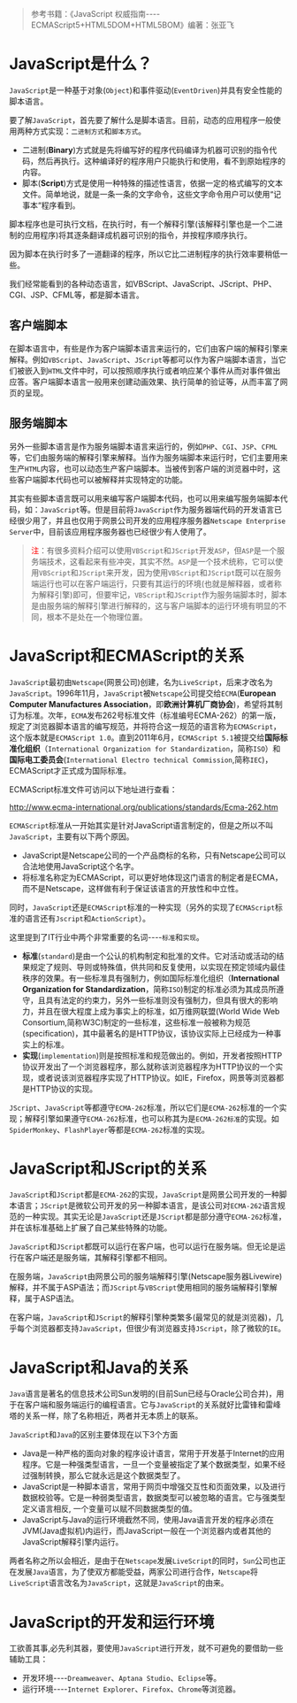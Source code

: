 > 参考书籍：《JavaScript 权威指南----ECMAScript5+HTML5DOM+HTML5BOM》编著：张亚飞  

# JavaScript是什么？
`JavaScript`是一种基于对象(`Object`)和事件驱动(`EventDriven`)并具有安全性能的脚本语言。

要了解`JavaScript`，首先要了解什么是脚本语言。目前，动态的应用程序一般使用两种方式实现：`二进制方式`和`脚本方式`。

- 二进制(**Binary**)方式就是先将编写好的程序代码编译为机器可识别的指令代码，然后再执行。这种编译好的程序用户只能执行和使用，看不到原始程序的内容。
- 脚本(**Script**)方式是使用一种特殊的描述性语言，依据一定的格式编写的文本文件。简单地说，就是一条一条的文字命令，这些文字命令用户可以使用“记事本“程序看到。

脚本程序也是可执行文档，在执行时，有一个解释引擎(该解释引擎也是一个二进制的应用程序)将其逐条翻译成机器可识别的指令，并按程序顺序执行。

因为脚本在执行时多了一道翻译的程序，所以它比二进制程序的执行效率要稍低一些。

我们经常能看到的各种动态语言，如VBScript、JavaScript、JScript、PHP、CGI、JSP、CFML等，都是脚本语言。

## 客户端脚本

在脚本语言中，有些是作为客户端脚本语言来运行的，它们由客户端的解释引擎来解释。例如`VBScript`、`JavaScript`、`JScript`等都可以作为客户端脚本语言，当它们被嵌入到`HTML`文件中时，可以按照顺序执行或者响应某个事件从而对事件做出应答。客户端脚本语言一般用来创建动画效果、执行简单的验证等，从而丰富了网页的呈现。

## 服务端脚本

另外一些脚本语言是作为服务端脚本语言来运行的，例如`PHP`、`CGI`、`JSP`、`CFML`等，它们由服务端的解释引擎来解释。当作为服务端脚本来运行时，它们主要用来生产`HTML`内容，也可以动态生产客户端脚本。当被传到客户端的浏览器中时，这些客户端脚本代码也可以被解释并实现特定的功能。

其实有些脚本语言既可以用来编写客户端脚本代码，也可以用来编写服务端脚本代码，如：`JavaScript`等。但是目前将`JavaScript`作为服务器端代码的开发语言已经很少用了，并且也仅用于网景公司开发的应用程序服务器`Netscape Enterprise Server`中，目前该应用程序服务器也已经很少有人使用了。

> <font color=red>注</font>：有很多资料介绍可以使用`VBScript`和`JScript`开发`ASP`，但`ASP`是一个服务端技术，这看起来有些冲突，其实不然。`ASP`是一个技术统称，它可以使用`VBScript`和`JScript`来开发，因为使用`VBScript`和`JScript`既可以在服务端运行也可以在客户端运行，只要有其运行的环境(也就是解释器，或者称为解释引擎)即可，但要牢记，`VBScript`和`JScript`作为服务端脚本时，脚本是由服务端的解释引擎进行解释的，这与客户端脚本的运行环境有明显的不同，根本不是处在一个物理位置。 

# JavaScript和ECMAScript的关系
`JavaScript`最初由`Netscape`(网景公司)创建，名为`LiveScript`，后来才改名为`JavaScript`。1996年11月，`JavaScript`被`Netscape`公司提交给`ECMA`(**European Computer Manufactures Association**，即**欧洲计算机厂商协会**)，希望将其制订为标准。次年，`ECMA`发布262号标准文件（标准编号ECMA-262）的第一版，规定了浏览器脚本语言的编写规范，并将符合这一规范的语言称为`ECMAScript`，这个版本就是`ECMAScript 1.0`。直到2011年6月，`ECMAScript 5.1`被提交给**国际标准化组织**（`International Organization for Standardization`，简称`ISO`）和**国际电工委员会**(`International Electro technical Commission`,简称`IEC`)，ECMAScript才正式成为国际标准。

ECMAScript标准文件可访问以下地址进行查看：

<http://www.ecma-international.org/publications/standards/Ecma-262.htm>

`ECMAScript`标准从一开始其实是针对JavaScript语言制定的，但是之所以不叫`JavaScript`，主要有以下两个原因。

- JavaScript是Netscape公司的一个产品商标的名称，只有Netscape公司可以合法地使用JavaScript这个名字。
- 将标准名称定为ECMAScript，可以更好地体现这门语言的制定者是ECMA，而不是Netscape，这样做有利于保证该语言的开放性和中立性。

同时，`JavaScript`还是`ECMAScript`标准的一种实现（另外的实现了`ECMAScript`标准的语言还有`Jscript`和`ActionScript`）。

这里提到了IT行业中两个非常重要的名词----`标准`和`实现`。

- **标准**(`standard`)是由一个公认的机构制定和批准的文件。它对活动或活动的结果规定了规则、导则或特殊值，供共同和反复使用，以实现在预定领域内最佳秩序的效果。有一些标准具有强制力，例如国际标准化组织（**International Organization for Standardization**，简称`ISO`)制定的标准必须为其成员所遵守，且具有法定的约束力，另外一些标准则没有强制力，但具有很大的影响力，并且在很大程度上成为事实上的标准，如万维网联盟(World Wide Web Consortium,简称W3C)制定的一些标准，这些标准一般被称为规范(specification)，其中最著名的是HTTP协议，该协议实际上已经成为一种事实上的标准。
- **实现**(`implementation`)则是按照标准和规范做出的。例如，开发者按照HTTP协议开发出了一个浏览器程序，那么就称该浏览器程序为HTTP协议的一个实现，或者说该浏览器程序实现了HTTP协议。如IE，Firefox，网景等浏览器都是HTTP协议的实现。

`JScript`、`JavaScript`等都遵守`ECMA-262`标准，所以它们是`ECMA-262`标准的一个实现；解释引擎如果遵守`ECMA-262`标准，也可以称其为是`ECMA-262标准`的实现。如`SpiderMonkey`、`FlashPlayer`等都是`ECMA-262`标准的实现。 

# JavaScript和JScript的关系
`JavaScript`和`JScript`都是`ECMA-262`的实现，`JavaScript`是网景公司开发的一种脚本语言；`JScript`是微软公司开发的另一种脚本语言，是该公司对`ECMA-262`语言规范的一种实现。其实无论是`JavaScript`还是`JScript`都是部分遵守`ECMA-262`标准，并在该标准基础上扩展了自己某些特殊的功能。

`JavaScript`和`JScript`都既可以运行在客户端，也可以运行在服务端。但无论是运行在客户端还是服务端，其解释引擎都不相同。

在服务端，`JavaScript`由网景公司的服务端解释引擎(Netscape服务器Livewire)解释，并不属于ASP语法；而`JScript`与`VBScript`使用相同的服务端解释引擎解释，属于ASP语法。

在客户端，`JavaScript`和`JScript`的解释引擎种类繁多(最常见的就是浏览器)，几乎每个浏览器都支持`JavaScript`，但很少有浏览器支持`JScript`，除了微软的`IE`。 

# JavaScript和Java的关系
`Java`语言是著名的信息技术公司Sun发明的(目前Sun已经与Oracle公司合并)，用于在客户端和服务端运行的编程语言。它与`JavaScript`的关系就好比雷锋和雷峰塔的关系一样，除了名称相近，两者并无本质上的联系。

`JavaScript`和`Java`的区别主要体现在以下3个方面

- Java是一种严格的面向对象的程序设计语言，常用于开发基于Internet的应用程序。它是一种强类型语言，一旦一个变量被指定了某个数据类型，如果不经过强制转换，那么它就永远是这个数据类型了。
- JavaScript是一种脚本语言，常用于网页中增强交互性和页面效果，以及进行数据校验等。它是一种弱类型语言，数据类型可以被忽略的语言。它与强类型定义语言相反, 一个变量可以赋不同数据类型的值。
- JavaScript与Java的运行环境截然不同，使用Java语言开发的程序必须在JVM(Java虚拟机)内运行，而JavaScript一般在一个浏览器内或者其他的JavaScript解释引擎内运行。

两者名称之所以会相近，是由于在`Netscape`发展`LiveScript`的同时，`Sun`公司也正在发展`Java`语言，为了使双方都能受益，两家公司进行合作，`Netscape`将`LiveScript`语言改名为`JavaScript`，这就是`JavaScript`的由来。 

# JavaScript的开发和运行环境
工欲善其事,必先利其器，要使用`JavaScript`进行开发，就不可避免的要借助一些辅助工具：

- 开发环境----`Dreamweaver`、`Aptana Studio`、`Eclipse`等。
- 运行环境----`Internet Explorer`、`Firefox`、`Chrome`等浏览器。